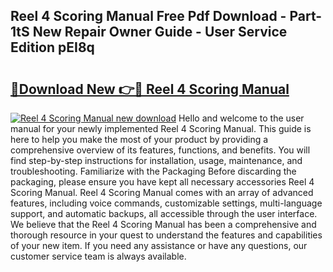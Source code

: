 ## Reel 4 Scoring Manual Free Pdf Download - Part-1tS New Repair Owner Guide - User Service Edition pEI8q

# <h2><a href="http://bc20022.oget.top/?id=Reel+4+Scoring+Manual">🔗Download New 👉🔴 Reel 4 Scoring Manual</a></h2>

[![Reel 4 Scoring Manual new download](https://i.imgur.com/5g1atiW.png)](http://bc20022.oget.top/?id=Reel+4+Scoring+Manual)
Hello and welcome to the user manual for your newly implemented Reel 4 Scoring Manual. This guide is here to help you make the most of your product by providing a comprehensive overview of its features, functions, and benefits. You will find step-by-step instructions for installation, usage, maintenance, and troubleshooting. Familiarize with the Packaging Before discarding the packaging, please ensure you have kept all necessary accessories Reel 4 Scoring Manual. Reel 4 Scoring Manual comes with an array of advanced features, including voice commands, customizable settings, multi-language support, and automatic backups, all accessible through the user interface. We believe that the Reel 4 Scoring Manual has been a comprehensive and thorough resource in your quest to understand the features and capabilities of your new item. If you need any assistance or have any questions, our customer service team is always available.
